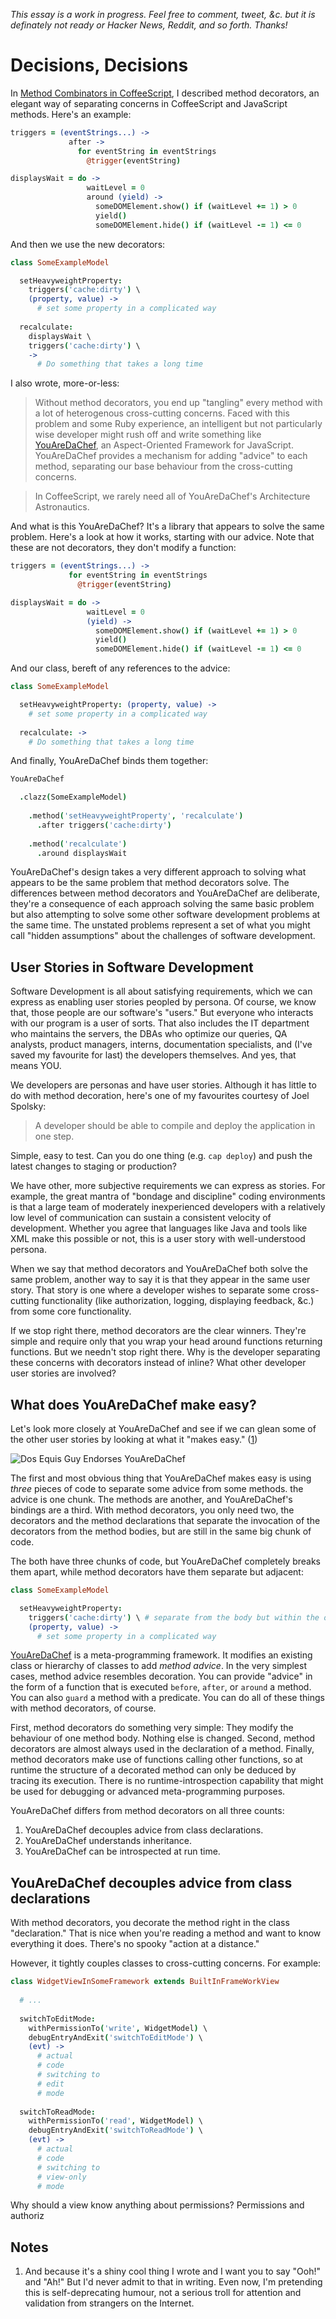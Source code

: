*This essay is a work in progress. Feel free to comment, tweet, &c. but it is definately not ready or Hacker News, Reddit, and so forth. Thanks!*

Decisions, Decisions
====================

In [Method Combinators in CoffeeScript][mcc], I described method decorators, an elegant way of separating concerns in CoffeeScript and JavaScript methods. Here's an example:

```coffeescript
triggers = (eventStrings...) ->
             after ->
               for eventString in eventStrings
                 @trigger(eventString)

displaysWait = do ->
                 waitLevel = 0
                 around (yield) ->
                   someDOMElement.show() if (waitLevel += 1) > 0
                   yield()
                   someDOMElement.hide() if (waitLevel -= 1) <= 0
```

And then we use the new decorators:

```coffeescript
class SomeExampleModel

  setHeavyweightProperty:
    triggers('cache:dirty') \
    (property, value) ->
      # set some property in a complicated way
    
  recalculate:
    displaysWait \
    triggers('cache:dirty') \
    ->
      # Do something that takes a long time
```

I also wrote, more-or-less:

[mcc]: https://github.com/raganwald/homoiconic/blob/master/2012/08/method-decorators-and-combinators-in-coffeescript.md#method-combinators-in-coffeescript

> Without method decorators, you end up "tangling" every method with a lot of heterogenous cross-cutting concerns. Faced with this problem and some Ruby experience, an intelligent but not particularly wise developer might rush off and write something like [YouAreDaChef], an Aspect-Oriented Framework for JavaScript. YouAreDaChef provides a mechanism for adding "advice" to each method, separating our base behaviour from the cross-cutting concerns.

> In CoffeeScript, we rarely need all of YouAreDaChef's Architecture Astronautics.

[YouAreDaChef]: https://github.com/raganwald/YouAreDaChef "YouAreDaChef, AOP for JavaScript and CoffeeScript"

And what is this YouAreDaChef? It's a library that appears to solve the same problem. Here's a look at how it works, starting with our advice. Note that these are not decorators, they don't modify a function:

```coffeescript
triggers = (eventStrings...) ->
             for eventString in eventStrings
               @trigger(eventString)

displaysWait = do ->
                 waitLevel = 0
                 (yield) ->
                   someDOMElement.show() if (waitLevel += 1) > 0
                   yield()
                   someDOMElement.hide() if (waitLevel -= 1) <= 0
```

And our class, bereft of any references to the advice:

```coffeescript
class SomeExampleModel

  setHeavyweightProperty: (property, value) ->
    # set some property in a complicated way
    
  recalculate: ->
    # Do something that takes a long time
```

And finally, YouAreDaChef binds them together:

```coffeescript
YouAreDaChef

  .clazz(SomeExampleModel)
  
    .method('setHeavyweightProperty', 'recalculate')
      .after triggers('cache:dirty')
      
    .method('recalculate')
      .around displaysWait
```

YouAreDaChef's design takes a very different approach to solving what appears to be the same problem that method decorators solve. The differences between method decorators and YouAreDaChef are deliberate, they're a consequence of each approach solving the same basic problem but also attempting to solve some other software development problems at the same time. The unstated problems represent a set of what you might call "hidden assumptions" about the challenges of software development.

User Stories in Software Development
------------------------------------

Software Development is all about satisfying requirements, which we can express as enabling user stories peopled by persona. Of course, we know that, those people are our software's "users." But everyone who interacts with our program is a user of sorts. That also includes the IT department who maintains the servers, the DBAs who optimize our queries, QA analysts, product managers, interns, documentation specialists, and (I've saved my favourite for last) the developers themselves. And yes, that means YOU.

We developers are personas and have user stories. Although it has little to do with method decoration, here's one of my favourites courtesy of Joel Spolsky:

> A developer should be able to compile and deploy the application in one step.

Simple, easy to test. Can you do one thing (e.g. `cap deploy`) and push the latest changes to staging or production?

We have other, more subjective requirements we can express as stories. For example, the great mantra of "bondage and discipline" coding environments is that a large team of moderately inexperienced developers with a relatively low level of communication can sustain a consistent velocity of development. Whether you agree that languages like Java and tools like XML make this possible or not, this is a user story with well-understood persona.

When we say that method decorators and YouAreDaChef both solve the same problem, another way to say it is that they appear in the same user story. That story is one where a developer wishes to separate some cross-cutting functionality (like authorization, logging, displaying feedback, &c.) from some core functionality.

If we stop right there, method decorators are the clear winners. They're simple and require only that you wrap your head around functions returning functions. But we needn't stop right there. Why is the developer separating these concerns with decorators instead of inline? What other developer user stories are involved?

What does YouAreDaChef make easy?
---------------------------------

Let's look more closely at YouAreDaChef and see if we can glean some of the other user stories by looking at what it "makes easy." ([1](#Notes))

![Dos Equis Guy Endorses YouAreDaChef](http://i.minus.com/i3niTDYu2cbR1.jpg)

The first and most obvious thing that YouAreDaChef makes easy is using *three* pieces of code to separate some advice from some methods. the advice is one chunk. The methods are another, and YouAreDaChef's bindings are a third. With method decorators, you only need two, the decorators and the method declarations that separate the invocation of the decorators from the method bodies, but are still in the same big chunk of code.

The both have three chunks of code, but YouAreDaChef completely breaks them apart, while method decorators have them separate but adjacent:

```coffeescript
class SomeExampleModel

  setHeavyweightProperty:
    triggers('cache:dirty') \ # separate from the body but within the overall delcaration
    (property, value) ->
      # set some property in a complicated way
```

[YouAreDaChef] is a meta-programming framework. It modifies an existing class or hierarchy of classes to add *method advice*. In the very simplest cases, method advice resembles decoration. You can provide "advice" in the form of a function that is executed `before`, `after`, or `around` a method. You can also `guard` a method with a predicate. You can do all of these things with method decorators, of course.

First, method decorators do something very simple: They modify the behaviour of one method body. Nothing else is changed. Second, method decorators are  almost always used in the declaration of a method. Finally, method decorators make use of functions calling other functions, so at runtime the structure of a decorated method can only be deduced by tracing its execution. There is no runtime-introspection capability that might be used for debugging or advanced meta-programming purposes.

YouAreDaChef differs from method decorators on all three counts:

1. YouAreDaChef decouples advice from class declarations.
2. YouAreDaChef understands inheritance.
3. YouAreDaChef can be introspected at run time.

YouAreDaChef decouples advice from class declarations
---

With method decorators, you decorate the method right in the class "declaration." That is nice when you're reading a method and want to know everything it does. There's no spooky "action at a distance."

However, it tightly couples classes to cross-cutting concerns. For example:

```coffeescript
class WidgetViewInSomeFramework extends BuiltInFrameWorkView
  
  # ...
  
  switchToEditMode: 
    withPermissionTo('write', WidgetModel) \
    debugEntryAndExit('switchToEditMode') \
    (evt) ->
      # actual
      # code
      # switching to
      # edit
      # mode
  
  switchToReadMode:
    withPermissionTo('read', WidgetModel) \
    debugEntryAndExit('switchToReadMode') \
    (evt) ->
      # actual
      # code
      # switching to
      # view-only
      # mode
```

Why should a view know anything about permissions? Permissions and authoriz

Notes
-----

1. And because it's a shiny cool thing I wrote and I want you to say "Ooh!" and "Ah!" But I'd never admit to that in writing. Even now, I'm pretending this is self-deprecating humour, not a serious troll for attention and validation from strangers on the Internet.